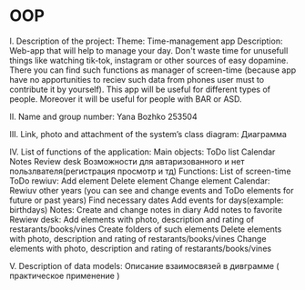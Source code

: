 # OOP

I. Description of the project:
Theme:
Time-management app
Description:
Web-app that will help to manage your day. Don't waste time for unusefull things like watching tik-tok, instagram or other sources of easy dopamine. 
There you can find such functions as manager of screen-time (because app have no apportunities to reciev such data from phones user must to contribute it by yourself). 
This app will be useful for different types of people. Moreover it will be useful for people with BAR or ASD.

II. Name and group number: 
Yana Bozhko
253504

III. Link, photo and attachment of the system’s class diagram:
Диаграмма 

IV. List of functions of the application:
Main objects:
 ToDo list
 Calendar
 Notes
 Review desk
 Возможности для автаризованного и нет пользлвателя(регистрация просмотр и тд)
Functions:
 List of screen-time
 ToDo rewiuv:
  Add element
  Delete element
  Change element
 Calendar:
  Rewiuv other years (you can see and change events and ToDo elements for future or past years)
  Find necessary dates
  Add events for days(example: birthdays)
 Notes:
  Create and change notes in diary
  Add notes to favorite
 Rewiew desk:
  Add elements with photo, description and rating of restarants/books/vines
  Create folders of such elements
  Delete elements with photo, description and rating of restarants/books/vines
  Change elements with photo, description and rating of restarants/books/vines

V. Description of data models:
Описание взаимосвязей в дивграмме ( практическое применение )
